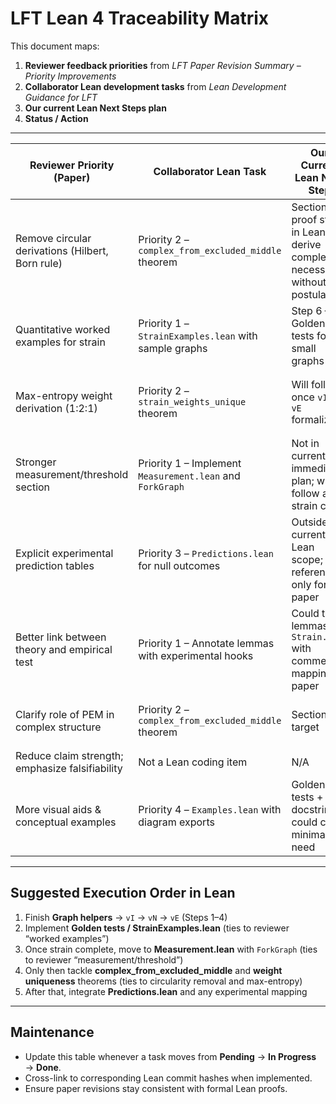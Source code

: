 # LFT Lean 4 Traceability Matrix

This document maps:
1. **Reviewer feedback priorities** from *LFT Paper Revision Summary – Priority Improvements*
2. **Collaborator Lean development tasks** from *Lean Development Guidance for LFT*
3. **Our current Lean Next Steps plan**
4. **Status / Action**

---

| Reviewer Priority (Paper) | Collaborator Lean Task | Our Current Lean Next Step | Status / Action |
|---------------------------|------------------------|----------------------------|-----------------|
| Remove circular derivations (Hilbert, Born rule) | Priority 2 – `complex_from_excluded_middle` theorem | Section 4.4 proof stub in Lean; derive complex necessity without QM postulates | **Pending** – start after core strain components complete |
| Quantitative worked examples for strain | Priority 1 – `StrainExamples.lean` with sample graphs | Step 6 – Golden tests for small graphs | **To Do** – can implement in parallel with `vI` |
| Max-entropy weight derivation (1:2:1) | Priority 2 – `strain_weights_unique` theorem | Will follow once `vI`, `vN`, `vE` formalized | **Deferred** until all three components are implemented |
| Stronger measurement/threshold section | Priority 1 – Implement `Measurement.lean` and `ForkGraph` | Not in current immediate plan; will follow after strain core | **Pending** – start after Step 6 golden tests |
| Explicit experimental prediction tables | Priority 3 – `Predictions.lean` for null outcomes | Outside current Lean scope; reference only for paper | **Deferred** – post-measurement work |
| Better link between theory and empirical test | Priority 1 – Annotate lemmas with experimental hooks | Could tag lemmas in `Strain.lean` with comments mapping to paper | **Optional now** – can annotate as we go |
| Clarify role of PEM in complex structure | Priority 2 – `complex_from_excluded_middle` theorem | Section 4.4 target | **Same as first row** – treat as single milestone |
| Reduce claim strength; emphasize falsifiability | Not a Lean coding item | N/A | **Handled in paper only** |
| More visual aids & conceptual examples | Priority 4 – `Examples.lean` with diagram exports | Golden tests + docstrings could cover minimal need | **Partial** – focus on testable examples now |

---

## Suggested Execution Order in Lean
1. Finish **Graph helpers** → `vI` → `vN` → `vE` (Steps 1–4)
2. Implement **Golden tests / StrainExamples.lean** (ties to reviewer “worked examples”)
3. Once strain complete, move to **Measurement.lean** with `ForkGraph` (ties to reviewer “measurement/threshold”)
4. Only then tackle **complex_from_excluded_middle** and **weight uniqueness** theorems (ties to circularity removal and max-entropy)
5. After that, integrate **Predictions.lean** and any experimental mapping

---

## Maintenance
- Update this table whenever a task moves from **Pending** → **In Progress** → **Done**.
- Cross-link to corresponding Lean commit hashes when implemented.
- Ensure paper revisions stay consistent with formal Lean proofs.

